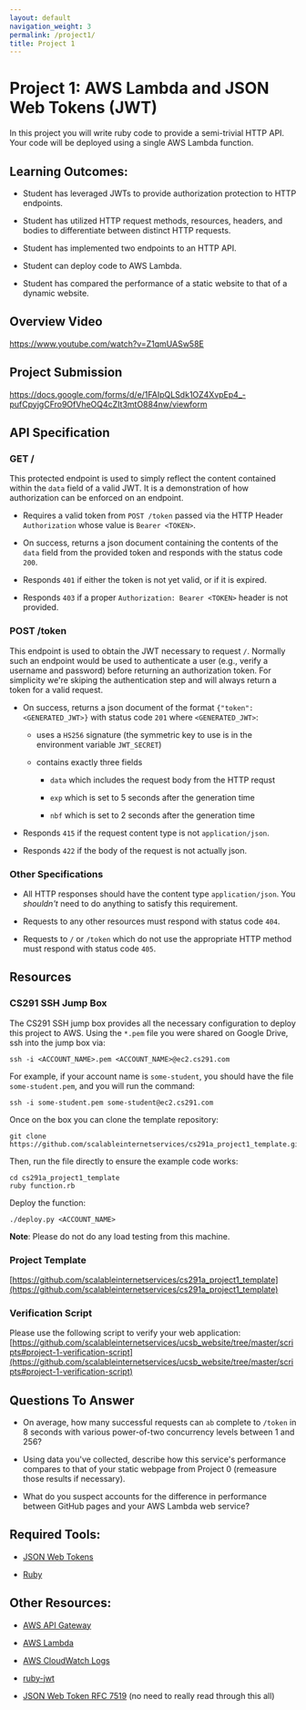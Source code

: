 ```yaml
---
layout: default
navigation_weight: 3
permalink: /project1/
title: Project 1
---
```


# Project 1: AWS Lambda and JSON Web Tokens (JWT)

In this project you will write ruby code to provide a semi-trivial
HTTP API. Your code will be deployed using a single AWS Lambda function.

## Learning Outcomes:

- Student has leveraged JWTs to provide authorization protection to HTTP
  endpoints.

- Student has utilized HTTP request methods, resources, headers, and bodies to
  differentiate between distinct HTTP requests.

- Student has implemented two endpoints to an HTTP API.

- Student can deploy code to AWS Lambda.

- Student has compared the performance of a static website to that of a dynamic website.

## Overview Video

<https://www.youtube.com/watch?v=Z1qmUASw58E>

## Project Submission

<https://docs.google.com/forms/d/e/1FAIpQLSdk1OZ4XvpEp4_-pufCpyjgCFro9OfVheOQ4cZIt3mtO884nw/viewform>

## API Specification

### GET /

This protected endpoint is used to simply reflect the content contained within
the `data` field of a valid JWT. It is a demonstration of how authorization can
be enforced on an endpoint.

- Requires a valid token from `POST /token` passed via the HTTP Header
  `Authorization` whose value is `Bearer <TOKEN>`.

- On success, returns a json document containing the contents of the `data`
  field from the provided token and responds with the status code `200`.

- Responds `401` if either the token is not yet valid, or if it is expired.

- Responds `403` if a proper `Authorization: Bearer <TOKEN>` header is not
  provided.


### POST /token

This endpoint is used to obtain the JWT necessary to request `/`. Normally such
an endpoint would be used to authenticate a user (e.g., verify a username and
password) before returning an authorization token. For simplicity we're skiping
the authentication step and will always return a token for a valid request.

- On success, returns a json document of the format `{"token": <GENERATED_JWT>}`
  with status code `201` where `<GENERATED_JWT>`:

  - uses a `HS256` signature (the symmetric key to use is in the environment
    variable `JWT_SECRET`)

  - contains exactly three fields

    - `data` which includes the request body from the HTTP requst

    - `exp` which is set to 5 seconds after the generation time

    - `nbf` which is set to 2 seconds after the generation time

- Responds `415` if the request content type is not `application/json`.

- Responds `422` if the body of the request is not actually json.


### Other Specifications

- All HTTP responses should have the content type `application/json`. You
  _shouldn't_ need to do anything to satisfy this requirement.

- Requests to any other resources must respond with status code `404`.

- Requests to `/` or `/token` which do not use the appropriate HTTP method must
  respond with status code `405`.


## Resources

### CS291 SSH Jump Box

The CS291 SSH jump box provides all the necessary configuration to deploy this
project to AWS. Using the `*.pem` file you were shared on Google Drive, ssh
into the jump box via:

    ssh -i <ACCOUNT_NAME>.pem <ACCOUNT_NAME>@ec2.cs291.com

For example, if your account name is `some-student`, you should have the file
`some-student.pem`, and you will run the command:

    ssh -i some-student.pem some-student@ec2.cs291.com

Once on the box you can clone the template repository:

    git clone https://github.com/scalableinternetservices/cs291a_project1_template.git

Then, run the file directly to ensure the example code works:

    cd cs291a_project1_template
    ruby function.rb

Deploy the function:

    ./deploy.py <ACCOUNT_NAME>

__Note__: Please do not do any load testing from this machine.

### Project Template

[https://github.com/scalableinternetservices/cs291a_project1_template](https://github.com/scalableinternetservices/cs291a_project1_template)

### Verification Script

Please use the following script to verify your web application:
[https://github.com/scalableinternetservices/ucsb_website/tree/master/scripts#project-1-verification-script](https://github.com/scalableinternetservices/ucsb_website/tree/master/scripts#project-1-verification-script)

## Questions To Answer

- On average, how many successful requests can `ab` complete to `/token` in 8
  seconds with various power-of-two concurrency levels between 1 and 256?

- Using data you've collected, describe how this service's performance compares
  to that of your static webpage from Project 0 (remeasure those results if
  necessary).

- What do you suspect accounts for the difference in performance between GitHub
  pages and your AWS Lambda web service?


## Required Tools:

- [JSON Web Tokens](https://jwt.io/introduction/)

- [Ruby](https://www.ruby-lang.org/en/)

## Other Resources:

- [AWS API
  Gateway](https://us-west-2.console.aws.amazon.com/apigateway/home?region=us-west-2#/apis)

- [AWS
  Lambda](https://us-west-2.console.aws.amazon.com/lambda/home?region=us-west-2#/functions)

- [AWS CloudWatch
  Logs](https://us-west-2.console.aws.amazon.com/cloudwatch/home?region=us-west-2#logs:)

- [ruby-jwt](https://github.com/jwt/ruby-jwt)

- [JSON Web Token RFC 7519](https://tools.ietf.org/html/rfc7519) (no need to
  really read through this all)
